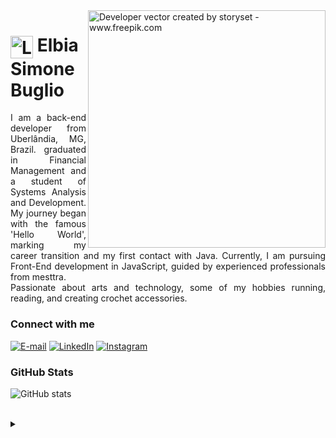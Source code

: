 <img align="right" alt="Developer vector created by storyset - www.freepik.com" height="380" src="https://user-images.githubusercontent.com/97471199/230774187-e482399b-492c-4c17-a831-0314bf90526e.png">

<h1>
    <a href="https://Elbiabuglio.github.io/">
     <img align="center" alt="Logo Elbia Simone Buglio" width="36px" src="https://user-images.githubusercontent.com/97471199/230773934-2eeb538d-d992-4199-872e-117c1c635d81.png"></a>
    <span>Elbia Simone Buglio</span>
</h1>

<p align="justify">I am a back-end developer from Uberlândia, MG, Brazil.  graduated in Financial Management and  a student of Systems Analysis and Development. My journey began with the famous 'Hello World', marking my career transition and my first contact with Java. Currently, I am pursuing Front-End development in JavaScript, guided by experienced professionals from mesttra. 
<br>
Passionate about arts and technology, some of my hobbies running, reading, and creating crochet accessories.
<!--
[![Preview](https://img.shields.io/badge/Portfolio-000?style=for-the-badge&logo=github&logoColor=FF00F6)](https://Elbiabuglio.github.io/)
[![GitHub Page](https://img.shields.io/badge/Elbiabuglio.github.io-67136f?style=for-the-badge)](https://Elbiabuglio.github.io/)
-->
<h3 align="left">Connect with me</h3>

[![E-mail](https://img.shields.io/badge/-Email-000?style=for-the-badge&logo=microsoft-outlook&logoColor=FF00F6&color:FFF)](mailto:elbiasimone@hotmail.com)
[![LinkedIn](https://img.shields.io/badge/-LinkedIn-000?style=for-the-badge&logo=linkedin&logoColor=FF00F6&color:FFF)](https://https://www.linkedin.com/in/elbiasimonebuglio/)
[![Instagram](https://img.shields.io/badge/-Instagram-000?style=for-the-badge&logo=instagram&logoColor=FF00F6&color:FFF)](https://www.instagram.com/elbiabuglio/)


<h3 align="left">GitHub Stats</h3>

![GitHub stats](https://github-readme-stats-git-masterrstaa-rickstaa.vercel.app/api?username=Elbiabuglio&hide_title=true&show_icons=true&include_all_commits=false&count_private=true&line_height=25&hide=issues&bg_color=000&title_color=FF00F6&text_color=FFF&border_radius=3&border_color=36123c&icon_color=FF00F6&theme=jolly)
<!--[![Most Used Languages](https://github-readme-stats-git-masterrstaa-rickstaa.vercel.app/api/top-langs/?username=Elbiabuglio&line_height=10&card_width=290&layout=compact&hide_title=false&count_private=true&langs_count=4&show_icons=true&title_color=FF00F6&hide=html,css&bg_color=000&text_color=8B8B8B&border_radius=3&border_color=561760&count_private=true)](https://github.com/Elbiabuglio/github-readme-stats)-->
<br>

<details align="left">
  <summary></summary> 
 
  - Badges by <a href="https://shields.io/">shields.io</a><br>
  - GitHub Stats by <a href="https://github.com/anuraghazra/github-readme-stats">anuraghazra</a>
  - Developer vector created by <a href="https://www.freepik.com/vectors/developer">storyset - www.freepik.com</a> (edited by author)
 
  <div align="right">Made with 💜 by <a href="https://github.com/Elbiabuglio">EA</a>.</div>

</details>
